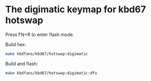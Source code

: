 # The digimatic keymap for kbd67 hotswap

Press FN+R to enter flash mode.

Build hex:
```sh
make kbdfans/kbd67/hotswap:digimatic
```

Build and flash:
```sh
make kbdfans/kbd67/hotswap:digimatic:dfu
```


